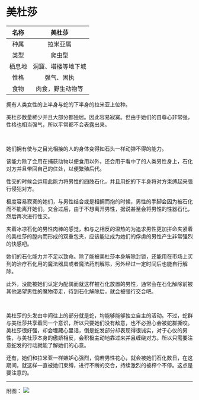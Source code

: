 # 美杜莎

|名称|美杜莎|
|:-:|:-:|
|种属|拉米亚属|
|类型|爬虫型|
|栖息地|洞窟、塔楼等地下城|
|性格|强气、固执|
|食物|肉食，野生动物等|

拥有人类女性的上半身与蛇的下半身的拉米亚上位种。

美杜莎数量稀少并且大部分都独居。因此容易寂寞。但由于她们的自尊心非常强，性格也相当强气，所以平常都不会表露出来。

<br>

她们拥有使与之目光相接的人的身体变得如石头一样动弹不得的能力。

该能力除了会用在捕获动物以便食用以外，还会用于看中了的人类男性身上，石化对方并且带回自己的住处，以便繁殖后代。

性交的时候会运用此能力将男性的四肢石化，并且用蛇的下半身将对方束缚起来强行侵犯对方。

极度容易寂寞的她们，与男性结合或是相拥而抱的时候，男性的手脚会因为被石化而不能离开她们。交合过后，由于不想离开男性，据说甚至会将男性的性器石化，然后再次进行性交。

夹着冰凉石化的男性肉棒的感觉，和与之相反的温热的为追求男性更加拼命夹紧着的美杜莎的膛内而形成的双重包夹，应该能让成为她们的俘虏的男性产生非常强烈的快感吧。

她们的石化能力并不足以致命。除了能被美杜莎本身解除封锁，还能用在市场上买到的治疗石化用的魔法器具或者魔法药剂解除，另外经过一定时间后也能自行解除。

此外，没能被她们认定为配偶而就这样被石化放置的男性，通常会在石化解除前被其他渴望男性的魔物带走，待到石化解除后，就会被强行交合吧。

<br>

美杜莎的头发由中间往上的部分就是蛇，均能够能够独立自主的活动。不过，蛇群与美杜莎共享着同一个意识，所以只要她们没有敌意，也不必担心会被蛇群撕咬。美杜莎很好强，却会埋藏心里话，倒是蛇发部分却表现得很诚实，对于心仪的男性，与美杜莎本身的傲娇相反，会积极主动地靠过来并且缠绕对方。所以只需要注意蛇发的行动就能了解她们的心意。

还有，她们和拉米亚一样嫉妒心强烈，倘若男性花心，就会被她们石化数日，在这期间，就这样一直被她们束缚，进行不断的交合，持续激烈的被榨个不停。这点是要注意的。

----

附图： ![](img/魔物娘图鉴I/62-63美杜莎.jpg)
